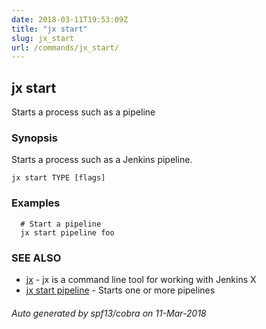 ```yaml
---
date: 2018-03-11T19:53:09Z
title: "jx start"
slug: jx_start
url: /commands/jx_start/
---
```

## jx start

Starts a process such as a pipeline

### Synopsis


Starts a process such as a Jenkins pipeline.

```
jx start TYPE [flags]
```

### Examples

```
  # Start a pipeline
  jx start pipeline foo
```

### SEE ALSO
* [jx](/commands/jx/)	 - jx is a command line tool for working with Jenkins X
* [jx start pipeline](/commands/jx_start_pipeline/)	 - Starts one or more pipelines

###### Auto generated by spf13/cobra on 11-Mar-2018
